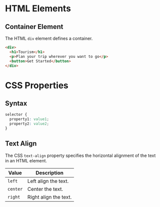 # HTML Elements

## Container Element

The HTML `div` element defines a container.

```HTML
<div>
  <h1>Tourism</h1>
  <p>Plan your trip wherever you want to go</p>
  <button>Get Started</button>
</div>
```

# CSS Properties

## Syntax

```CSS
selector {
  property1: value1;
  property2: value2;
}
```

## Text Align

The CSS `text-align` property specifies the horizontal alignment of the text in an HTML element.

| Value    | Description           |
| -------- | --------------------- |
| `left`   | Left align the text.  |
| `center` | Center the text.      |
| `right`  | Right align the text. |
